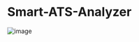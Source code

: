 # Smart-ATS-Analyzer

![image](https://github.com/user-attachments/assets/51d56536-e892-461f-a5e4-e394ec5f23f7)

